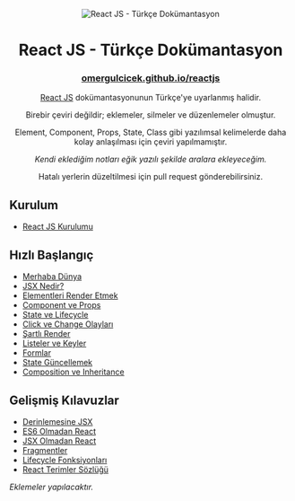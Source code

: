 <p align="center">
<img src="https://omergulcicek.com/img/reacttr.png" alt="React JS - Türkçe Dokümantasyon">
</p>

<h1 align="center">React JS - Türkçe Dokümantasyon</h1>

<h3 align="center"><a href="https://omergulcicek.github.io/reactjs/">omergulcicek.github.io/reactjs</a></h3>

<p align="center">
<a href="https://reactjs.org/">React JS</a> dokümantasyonunun Türkçe'ye uyarlanmış halidir.
</p>

<p align="center">
Birebir çeviri değildir; eklemeler, silmeler ve düzenlemeler olmuştur.
</p>

<p align="center">
Element, Component, Props, State, Class gibi yazılımsal kelimelerde daha kolay anlaşılması için çeviri yapılmamıştır.
</p>
<p align="center">
<i>Kendi eklediğim notları eğik yazılı şekilde aralara ekleyeceğim.</i>
</p>

<p align="center">
Hatalı yerlerin düzeltilmesi için pull request gönderebilirsiniz.
</p>

<h2>Kurulum</h2>

- <a href="https://omergulcicek.github.io/reactjs/reactjs-kurulumu">React JS Kurulumu</a>

<h2>Hızlı Başlangıç</h2>

- <a href="https://omergulcicek.github.io/reactjs/merhaba-dunya">Merhaba Dünya</a>
- <a href="https://omergulcicek.github.io/reactjs/jsx-nedir">JSX Nedir?</a>
- <a href="https://omergulcicek.github.io/reactjs/elementleri-render-etmek">Elementleri Render Etmek</a>
- <a href="https://omergulcicek.github.io/reactjs/component-ve-props">Component ve Props</a>
- <a href="https://omergulcicek.github.io/reactjs/state-ve-lifecycle">State ve Lifecycle</a>
- <a href="https://omergulcicek.github.io/reactjs/click-ve-change-olaylari">Click ve Change Olayları</a>
- <a href="https://omergulcicek.github.io/reactjs/sartli-render">Şartlı Render</a>
- <a href="https://omergulcicek.github.io/reactjs/listeler-ve-keyler">Listeler ve Keyler</a>
- <a href="https://omergulcicek.github.io/reactjs/formlar">Formlar</a>
- <a href="https://omergulcicek.github.io/reactjs/state-guncellemek">State Güncellemek</a>
- <a href="https://omergulcicek.github.io/reactjs/composition-ve-inheritance">Composition ve Inheritance</a>

<h2>Gelişmiş Kılavuzlar</h2>

- <a href="https://omergulcicek.github.io/reactjs/derinlemesine-jsx">Derinlemesine JSX</a>
- <a href="https://omergulcicek.github.io/reactjs/es6-olmadan-react">ES6 Olmadan React</a>
- <a href="https://omergulcicek.github.io/reactjs/jsx-olmadan-react">JSX Olmadan React</a>
- <a href="https://omergulcicek.github.io/reactjs/fragmentler">Fragmentler</a>
- <a href="https://omergulcicek.github.io/reactjs/lifecycle-fonksiyonlari">Lifecycle Fonksiyonları</a>
- <a href="https://omergulcicek.github.io/reactjs/react-terimler-sozlugu">React Terimler Sözlüğü</a>

<i>Eklemeler yapılacaktır.</i>

